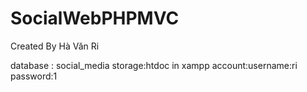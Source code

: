 # SocialWebPHPMVC
Created By Hà Văn Ri

database : social_media
storage:htdoc in xampp
account:username:ri password:1
